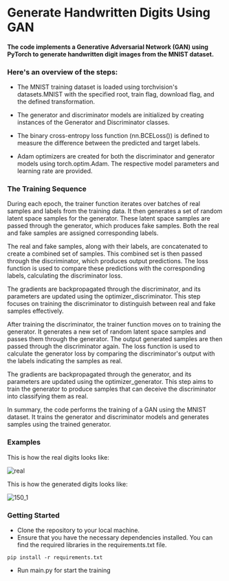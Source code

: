 # Generate Handwritten Digits Using GAN

#### The code implements a Generative Adversarial Network (GAN) using PyTorch to generate handwritten digit images from the MNIST dataset. 
### Here's an overview of the steps:

- The MNIST training dataset is loaded using torchvision's datasets.MNIST with the specified root, train flag, download flag, and the defined transformation.

- The generator and discriminator models are initialized by creating instances of the Generator and Discriminator classes.

- The binary cross-entropy loss function (nn.BCELoss()) is defined to measure the difference between the predicted and target labels.

- Adam optimizers are created for both the discriminator and generator models using torch.optim.Adam. The respective model parameters and learning rate are provided.

### The Training Sequence

During each epoch, the trainer function iterates over batches of real samples and labels from the training data. It then generates a set of random latent space samples for the generator. These latent space samples are passed through the generator, which produces fake samples. Both the real and fake samples are assigned corresponding labels.

The real and fake samples, along with their labels, are concatenated to create a combined set of samples. This combined set is then passed through the discriminator, which produces output predictions. The loss function is used to compare these predictions with the corresponding labels, calculating the discriminator loss.

The gradients are backpropagated through the discriminator, and its parameters are updated using the optimizer_discriminator. This step focuses on training the discriminator to distinguish between real and fake samples effectively.

After training the discriminator, the trainer function moves on to training the generator. It generates a new set of random latent space samples and passes them through the generator. The output generated samples are then passed through the discriminator again. The loss function is used to calculate the generator loss by comparing the discriminator's output with the labels indicating the samples as real.

The gradients are backpropagated through the generator, and its parameters are updated using the optimizer_generator. This step aims to train the generator to produce samples that can deceive the discriminator into classifying them as real.

In summary, the code performs the training of a GAN using the MNIST dataset. It trains the generator and discriminator models and generates samples using the trained generator.

### Examples

This is how the real digits looks like:

![real](https://github.com/HagaiHen/GenerateDigits/assets/76903853/ef25b53b-9148-4c0f-95e2-b27d1ce21e18)

This is how the generated digits looks like:

![150_1](https://github.com/HagaiHen/GenerateDigits/assets/76903853/65e49637-c131-470a-a7fd-d401afe863a7)

### Getting Started
- Clone the repository to your local machine.
- Ensure that you have the necessary dependencies installed. You can find the required libraries in the requirements.txt file.
```
pip install -r requirements.txt
```

- Run main.py for start the training
